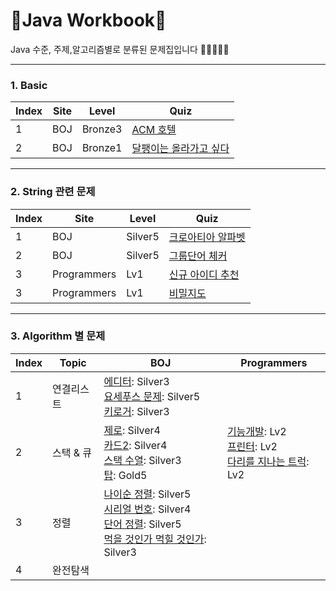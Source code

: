 # 📖Java Workbook📖
 Java 수준, 주제,알고리즘별로 분류된 문제집입니다 🙇🏻🙇🏻‍♀

* * *

### 1. Basic
|Index|Site|Level|Quiz|
|-----|----|-----|----|
|1|BOJ|Bronze3|[ACM 호텔](https://www.acmicpc.net/problem/10250)|
|2|BOJ|Bronze1|[달팽이는 올라가고 싶다](https://www.acmicpc.net/problem/2869)|

* * *

### 2. String 관련 문제
|Index|Site|Level|Quiz|
|-----|----|-----|----|
|1|BOJ|Silver5|[크로아티아 알파벳](https://www.acmicpc.net/problem/2941)|
|2|BOJ|Silver5|[그룹단어 체커](https://www.acmicpc.net/problem/1316)|
|3|Programmers|Lv1|[신규 아이디 추천](https://programmers.co.kr/learn/courses/30/lessons/72410)|
|3|Programmers|Lv1|[비밀지도](https://programmers.co.kr/learn/courses/30/lessons/17681)|

* * *

### 3. Algorithm 별 문제
|Index|Topic|BOJ|Programmers|
|-----|-----|---|-----------|
|1|연결리스트|[에디터](https://www.acmicpc.net/problem/1406): Silver3 </br> [요세푸스 문제](https://www.acmicpc.net/problem/1158): Silver5 </br> [키로거](https://www.acmicpc.net/problem/5397): Silver3|
|2|스택 & 큐|[제로](https://www.acmicpc.net/problem/10773): Silver4 </br> [카드2](https://www.acmicpc.net/problem/2164): Silver4 </br> [스택 수열](https://www.acmicpc.net/problem/1874): Silver3 </br> [탑](https://www.acmicpc.net/problem/2493): Gold5|[기능개발](https://programmers.co.kr/learn/courses/30/lessons/42586): Lv2 </br> [프린터](https://programmers.co.kr/learn/courses/30/lessons/42587): Lv2 </br> [다리를 지나는 트럭](https://programmers.co.kr/learn/courses/30/lessons/42583): Lv2|
|3|정렬|[나이순 정렬](https://www.acmicpc.net/problem/10814): Silver5 </br> [시리얼 번호](https://www.acmicpc.net/problem/1431): Silver4 </br> [단어 정렬](https://www.acmicpc.net/problem/1181): Silver5 </br> [먹을 것인가 먹힐 것인가](https://www.acmicpc.net/problem/7795): Silver3|
|4|완전탐색||
